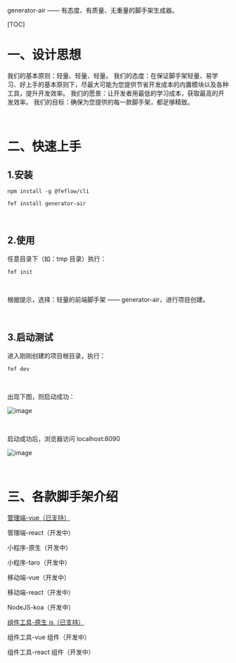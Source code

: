 generator-air —— 有态度、有质量、无重量的脚手架生成器。

[TOC]

# 一、设计思想

我们的基本原则：轻量、轻量、轻量。
我们的态度：在保证脚手架轻量、易学习、好上手的基本原则下，尽最大可能为您提供节省开发成本的内置模块以及各种工具，提升开发效率。
我们的愿景：让开发者用最低的学习成本，获取最高的开发效率。
我们的目标：确保为您提供的每一款脚手架，都足够精致。

<br>

# 二、快速上手

## 1.安装

```shell
npm install -g @feflow/cli
```

```shell
fef install generator-air
```

<br>

## 2.使用

任意目录下（如：tmp 目录）执行：

```shell
fef init
```

<br>

根据提示，选择：轻量的前端脚手架 —— generator-air，进行项目创建。

<br>

## 3.启动测试

进入刚刚创建的项目根目录，执行：

```shell
fef dev
```

<br>

出现下图，则启动成功：

![image](https://7368-shryzhang-test-13eb29-1258821855.tcb.qcloud.la/generator-air/fef_dev.jpg?sign=91a31d65ac90e9c5a45daf8bf4831a86&t=1592310637)

<br>

启动成功后，浏览器访问 localhost:8090

![image](https://7368-shryzhang-test-13eb29-1258821855.tcb.qcloud.la/generator-air/home.png?sign=91a31d65ac90e9c5a45daf8bf4831a86&t=1592310637)

<br>

# 三、各款脚手架介绍

<a href="https://github.com/generator-air/vue-admin">管理端-vue（已支持）</a>

管理端-react（开发中）

小程序-原生（开发中）

小程序-taro（开发中）

移动端-vue（开发中）

移动端-react（开发中）

NodeJS-koa（开发中）

<a href="https://github.com/generator-air/component-js">组件工具-原生 js（已支持）</a>

组件工具-vue 组件（开发中）

组件工具-react 组件（开发中）
